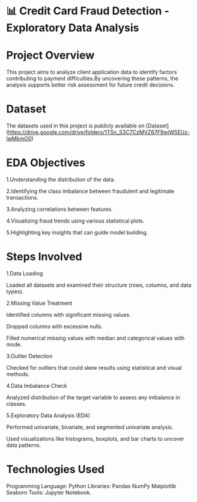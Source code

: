 # 📊 Credit Card Fraud Detection - Exploratory Data Analysis

# Project Overview

This project aims to analyze client application data to identify factors contributing to payment difficulties.By uncovering these patterns, the analysis supports better risk assessment for future credit decisions.

# Dataset

The datasets used in this project is publicly available on [Dataset] (https://drive.google.com/drive/folders/1TSn_S3C7CzMVZ67F9wiW5EUz-lwMkmO0)

# EDA Objectives

1.Understanding the distribution of the data.

2.Identifying the class imbalance between fraudulent and legitimate transactions.

3.Analyzing correlations between features.

4.Visualizing fraud trends using various statistical plots.

5.Highlighting key insights that can guide model building.

# Steps Involved

1.Data Loading

Loaded all datasets and examined their structure (rows, columns, and data types).

2.Missing Value Treatment

Identified columns with significant missing values.

Dropped columns with excessive nulls.

Filled numerical missing values with median and categorical values with mode.

3.Outlier Detection

Checked for outliers that could skew results using statistical and visual methods.

4.Data Imbalance Check

Analyzed distribution of the target variable to assess any imbalance in classes.

5.Exploratory Data Analysis (EDA)

Performed univariate, bivariate, and segmented univariate analysis.

Used visualizations like histograms, boxplots, and bar charts to uncover data patterns.

# Technologies Used

Programming Language: Python
Libraries:
Pandas
NumPy
Matplotlib
Seaborn
Tools: Jupyter Notebook.
